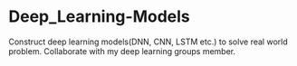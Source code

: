 # Deep_Learning-Models

Construct deep learning models(DNN, CNN, LSTM etc.) to solve real world problem.
Collaborate with my deep learning groups member. 
